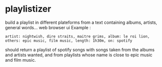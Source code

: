 # playlistizer

build a playlist in different plateforms from a text containing albums, artists, general words... web browser ui Example :

    artist: nightwish, dire straits, maitre grims, album: le roi lion, others: epic music, film music, length: 1h30m, on: spotify

should return a playlist of spotify songs with songs taken from the albums and artists wanted, and from playlists whose name is close to epic music and film music.
